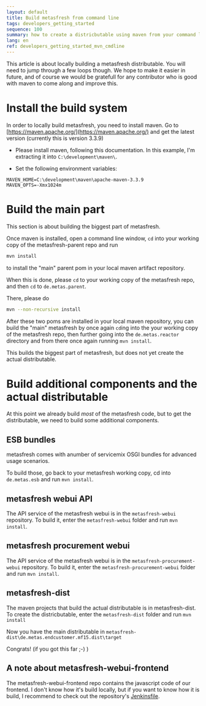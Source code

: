 ```yaml
---
layout: default
title: Build metasfresh from command line
tags: developers_getting_started
sequence: 100
summary: how to create a districbutable using maven from your command line
lang: en
ref: developers_getting_started_mvn_cmdline
---
```





This article is about locally building a metasfresh distributable.
You will need to jump through a few loops though. We hope to make it easier in future,
and of course we would be gratefull for any contributor who is good with maven to come along and improve this.


# Install the build system

In order to locally build metasfresh, you need to install maven.
Go to [https://maven.apache.org/](https://maven.apache.org/) and get the latest version (currently this is version 3.3.9)

* Please install maven, following this documentation.
In this example, I'm extracting it into ```C:\development\maven\```.

* Set the following environment variables:
```
MAVEN_HOME=C:\development\maven\apache-maven-3.3.9
MAVEN_OPTS=-Xmx1024m
```

# Build the main part

This section is about building the biggest part of metasfresh.

Once maven is installed, open a command line window, `cd` into your working copy of the metasfresh-parent repo and run
```bash
mvn install
```
to install the "main" parent pom in your local maven artifact repository.

When this is done, please `cd` to your working copy of the metasfresh repo, and then `cd` to `de.metas.parent`.

There, please do
```bash
mvn --non-recursive install
```
After these two poms are installed in your local maven repository, you can build the "main" metasfresh
by once again `cd`ing into the your working copy of the metasfresh repo, then further going into the `de.metas.reactor` directory and from there once again running `mvn install`.

This builds the biggest part of metasfresh, but does not yet create the actual distributable.

# Build additional components and the actual distributable

At this point we already build _most_ of the metasfresh code, but to get the
distributable, we need to build some additional components.

## ESB bundles

metasfresh comes with anumber of servicemix OSGI bundles for advanced usage scenarios.

To build those, go back to your metasfresh working copy, cd into `de.metas.esb`
and run `mvn install`.

## metasfresh webui API

The API service of the metasfresh webui is in the `metasfresh-webui` repository.
To build it, enter the  `metasfresh-webui` folder and run `mvn install`.

## metasfresh procurement webui

The API service of the metasfresh webui is in the `metasfresh-procurement-webui` repository.
To build it, enter the  `metasfresh-procurement-webui` folder and run `mvn install`.

## metasfresh-dist

The maven projects that build the actual distributable is in metasfresh-dist.
To create the districbutable, enter the `metasfresh-dist` folder and run `mvn install`

Now you have the main distributable in `metasfresh-dist\de.metas.endcustomer.mf15.dist\target`

Congrats! (if you got this far ;-) )

## A note about metasfresh-webui-frontend

The metasfresh-webui-frontend repo contains the javascript code of our frontend.
I don't know how it's build locally, but if you want to know how it is build,
I recommend to check out the repository's [Jenkinsfile](https://github.com/metasfresh/metasfresh-webui-frontend/blob/master/Jenkinsfile).
